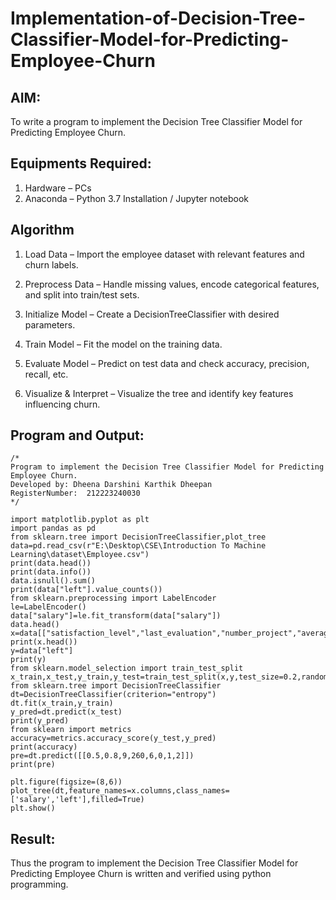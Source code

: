 # Implementation-of-Decision-Tree-Classifier-Model-for-Predicting-Employee-Churn

## AIM:
To write a program to implement the Decision Tree Classifier Model for Predicting Employee Churn.

## Equipments Required:
1. Hardware – PCs
2. Anaconda – Python 3.7 Installation / Jupyter notebook

## Algorithm
1. Load Data – Import the employee dataset with relevant features and churn labels.

2. Preprocess Data – Handle missing values, encode categorical features, and split into train/test sets.

3. Initialize Model – Create a DecisionTreeClassifier with desired parameters.

4. Train Model – Fit the model on the training data.

5. Evaluate Model – Predict on test data and check accuracy, precision, recall, etc.

6. Visualize & Interpret – Visualize the tree and identify key features influencing churn.
 
## Program and Output:
```
/*
Program to implement the Decision Tree Classifier Model for Predicting Employee Churn.
Developed by: Dheena Darshini Karthik Dheepan
RegisterNumber:  212223240030
*/
```
```
import matplotlib.pyplot as plt
import pandas as pd
from sklearn.tree import DecisionTreeClassifier,plot_tree
data=pd.read_csv(r"E:\Desktop\CSE\Introduction To Machine Learning\dataset\Employee.csv")
print(data.head())
print(data.info())
data.isnull().sum()
print(data["left"].value_counts())
from sklearn.preprocessing import LabelEncoder
le=LabelEncoder()
data["salary"]=le.fit_transform(data["salary"])
data.head()
x=data[["satisfaction_level","last_evaluation","number_project","average_montly_hours","time_spend_company","Work_accident","promotion_last_5years","salary"]]
print(x.head())
y=data["left"]
print(y)
from sklearn.model_selection import train_test_split
x_train,x_test,y_train,y_test=train_test_split(x,y,test_size=0.2,random_state=100)
from sklearn.tree import DecisionTreeClassifier
dt=DecisionTreeClassifier(criterion="entropy")
dt.fit(x_train,y_train)
y_pred=dt.predict(x_test)
print(y_pred)
from sklearn import metrics
accuracy=metrics.accuracy_score(y_test,y_pred)
print(accuracy)
pre=dt.predict([[0.5,0.8,9,260,6,0,1,2]])
print(pre)

plt.figure(figsize=(8,6))
plot_tree(dt,feature_names=x.columns,class_names=['salary','left'],filled=True)
plt.show()

```
## Result:
Thus the program to implement the  Decision Tree Classifier Model for Predicting Employee Churn is written and verified using python programming.
